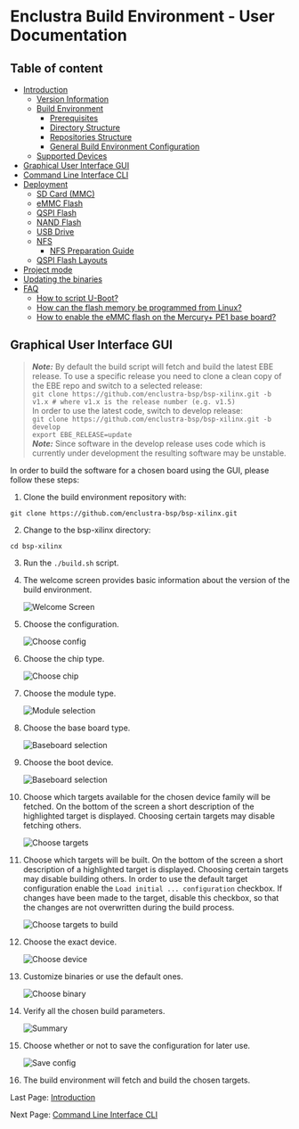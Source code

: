 # Enclustra Build Environment - User Documentation


## Table of content

* [Introduction](./1_Introduction.md)
    - [Version Information](./1_Introduction.md#version-information)
    - [Build Environment](./1_Introduction.md#build-environment)
        - [Prerequisites](./1_Introduction.md#prerequisites)
        - [Directory Structure](./1_Introduction.md#directory-structure)
        - [Repositories Structure](./1_Introduction.md#repositories-structure)
        - [General Build Environment Configuration](./1_Introduction.md#general-build-environment-configuration)
    - [Supported Devices](./1_Introduction.md#supported-devices)
* [Graphical User Interface GUI](./2_GUI.md)
* [Command Line Interface CLI](./3_CLI.md)
* [Deployment](./4_Deployment.md)
    - [SD Card (MMC)](./4_Deployment.md#sd-card-mmc)
    - [eMMC Flash](./4_Deployment.md#emmc-flash)
    - [QSPI Flash](./4_Deployment.md#qspi-flash)
    - [NAND Flash](./4_Deployment.md#nand-flash)
    - [USB Drive](./4_Deployment.md#usb-drive)
    - [NFS](./4_Deployment.md#nfs)
        - [NFS Preparation Guide](./4_Deployment.md#nfs-prepatration-guide)
    - [QSPI Flash Layouts](./4_Deployment.md#qspi-flash-layouts)
* [Project mode](./5_Project_Mode.md)
* [Updating the binaries](./6_Binaries_Update.md)
* [FAQ](./7_FAQ.md)
    - [How to script U-Boot?](./7_FAQ.md#how-to-script-u-boot)
    - [How can the flash memory be programmed from Linux?](./7_FAQ.md#how-can-the-flash-memory-be-programmed-from-linux)
    - [How to enable the eMMC flash on the Mercury+ PE1 base board?](./7_FAQ.md#how-to-enable-the-emmc-flash-on-the-mercury-pe1-base-board)



## Graphical User Interface GUI

> **_Note:_**  By default the build script will fetch and build the latest EBE release. To use a specific release you need to clone a clean copy of the EBE repo and switch to a selected release:  
> `git clone https://github.com/enclustra-bsp/bsp-xilinx.git -b v1.x # where v1.x is the release number (e.g. v1.5)`  
> In order to use the latest code, switch to develop release:  
> `git clone https://github.com/enclustra-bsp/bsp-xilinx.git -b develop`  
> `export EBE_RELEASE=update`  
> **_Note:_**  Since software in the develop release uses code which is currently under development the resulting software may be unstable.




In order to build the software for a chosen board using the GUI, please follow these steps:

1. Clone the build environment repository with:

```
git clone https://github.com/enclustra-bsp/bsp-xilinx.git
```

2. Change to the bsp-xilinx directory:

```
cd bsp-xilinx
```

3. Run the `./build.sh` script.

4. The welcome screen provides basic information about the version of the build environment.

   ![Welcome Screen](./images/welcome_screen.png)

5. Choose the configuration.

   ![Choose config](./images/choose_config_xilinx.png)

6. Choose the chip type.

   ![Choose chip](./images/chip_xilinx.png)

7. Choose the module type.

   ![Module selection](./images/module_xilinx.png)

8. Choose the base board type.

   ![Baseboard selection](./images/board_xilinx.png)

9. Choose the boot device.

   ![Baseboard selection](./images/bootmode.png)

10. Choose which targets available for the chosen device family will be fetched. On the bottom of the screen a short description of the highlighted target is displayed. Choosing certain targets may disable fetching others.

    ![Choose targets](./images/fetch.png)

11. Choose which targets will be built. On the bottom of the screen a short description of a highlighted target is displayed. Choosing certain targets may disable building others. In order to use the default target configuration enable the `Load initial ... configuration` checkbox. If changes have been made to the target, disable this checkbox, so that the changes are not overwritten during the build process.

    ![Choose targets to build](./images/build.png)

12. Choose the exact  device.

    ![Choose device](./images/dev_option_xilinx.png)

13. Customize binaries or use the default ones.

    ![Choose binary](./images/custom_bin_xilinx.png)

14. Verify all the chosen build parameters.

    ![Summary](./images/summary_xilinx.png)

15. Choose whether or not to save the configuration for later use.

    ![Save config](./images/save_xilinx.png)

16. The build environment will fetch and build the chosen targets.


Last Page: [Introduction](./1_Introduction.md)

Next Page: [Command Line Interface CLI](./3_CLI.md)